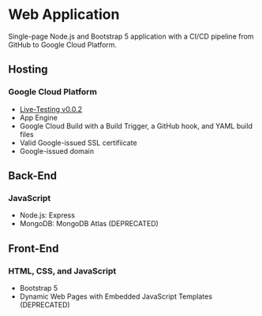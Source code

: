 # Web Application
Single-page Node.js and Bootstrap 5 application with a CI/CD pipeline from GitHub to Google Cloud Platform.

## Hosting
### Google Cloud Platform
* [Live-Testing v0.0.2](https://www.niicode.com)
* App Engine
* Google Cloud Build with a Build Trigger, a GitHub hook, and YAML build files
* Valid Google-issued SSL certifiicate
* Google-issued domain
## Back-End
### JavaScript
* Node.js: Express
* MongoDB: MongoDB Atlas (DEPRECATED)
## Front-End
### HTML, CSS, and JavaScript
* Bootstrap 5
* Dynamic Web Pages with Embedded JavaScript Templates (DEPRECATED)
